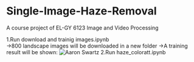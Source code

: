 # Single-Image-Haze-Removal
A course project of EL-GY 6123 Image and Video Processing


1.Run download and trainig images.ipynb  
  →800 landscape images will be downloaded in a new folder
  →A training result will be shown:
  ![Aaron Swartz](https://https://raw.githubusercontent.com/XuanJLiu/Single-Image-Haze-Removal/master/markdownRes/WX20190410-163049.png)
2.Run haze_coloratt.ipynb
